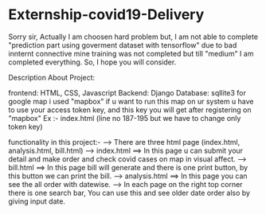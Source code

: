 # Externship-covid19-Delivery

Sorry sir, Actually I am choosen hard problem but, I am not able to complete "prediction part using goverment dataset with tensorflow" due to bad innternt connective mine training was not completed but till "medium" I am completed everything. So, I hope you will consider. 

Description About Project:

frontend: HTML, CSS, Javascript
Backend: Django
Database: sqllite3
for google map i used "mapbox" if u want to run this map on ur system u have to use your access token key, and this key you will get after registering on "mapbox"
Ex :-  index.html  (line no 187-195 but we have to change only token key)
       <script>
       mapboxgl.accessToken = 'pk.eyJ1Ijoic2hpdmFtMTIiLCJhIjoiY2tjaHE5b2FlMDdkbzJzcDVmZ2N5anZ3eSJ9.QFXyEegbx6aKOIxFRCWRCA';  ( ### you have to replace this token key with your           token key ) var map = new mapboxgl.Map({                                                                                               
       container: 'map',
       style: 'mapbox://styles/mapbox/dark-v10',
       zoom: 1,
       center: [0, 20]
       });
       </script>
       
functionality in this project:-
  --> There are three html page (index.html, analysis.html, bill.html)
  --> index.html ==> In this page u can submit your detail and make order and check covid cases on map in visual affect.
  --> bill.html ==> In this page bill will generate and there is one print button, by this button we can print the bill.
  --> analysis.html ==> In this page you can see the all order with datewise.
  --> In each page on the right top corner there is one search bar, You can use this and see older date order also by giving input date. 
       

